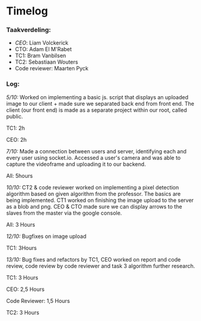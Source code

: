 # Timelog

### Taakverdeling:

- *CEO*: Liam Volckerick
- CTO: Adam El M'Rabet
- TC1: Bram Vanbilsen
- TC2: Sebastiaan Wouters
- Code reviewer: Maarten Pyck

### **Log**:

*5/10:* Worked on implementing a basic js. script that displays an uploaded image to our client + made sure we separated back end from front end. The client (our front end) is made as a separate project within our root, called public. 

TC1: 2h

CEO: 2h



*7/10:* Made a connection between users and server, identifying each and every user using socket.io. Accessed a user's camera and was able to capture the videoframe and uploading it to our backend.

All: 5hours



*10/10:* CT2 & code reviewer worked on implementing a pixel detection algorithm based on given algorithm from the professor. The basics are being implemented. CT1 worked on finishing the image upload to the server as a blob and png. CEO & CTO made sure we can display arrows to the slaves from the master via the google console.

All: 3 Hours



*12/10:* Bugfixes on image upload

TC1: 3Hours



*13/10:* Bug fixes and refactors by TC1, CEO worked on report and code review, code review by code reviewer and task 3 algorithm further research.

TC1: 3 Hours

CEO: 2,5 Hours

Code Reviewer: 1,5 Hours

TC2: 3 Hours
